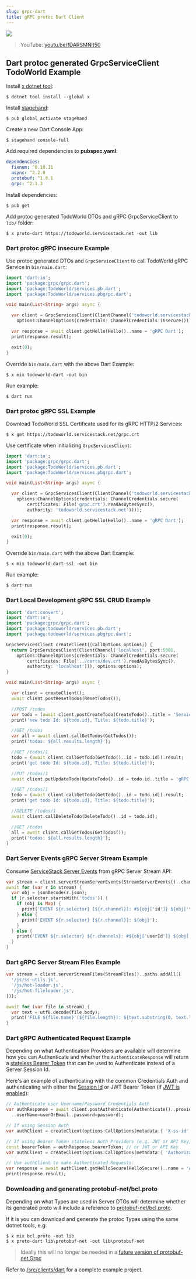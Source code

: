 ```yaml
---
slug: grpc-dart
title: gRPC protoc Dart Client
---
```


[![](https://raw.githubusercontent.com/ServiceStack/docs/master/docs/images/grpc/dart.png)](https://youtu.be/fDARSMNlt50)

> YouTube: [youtu.be/fDARSMNlt50](https://youtu.be/fDARSMNlt50)

## Dart protoc generated GrpcServiceClient TodoWorld Example

Install [x dotnet tool](https://docs.servicestack.net/dotnet-tool):
    
    $ dotnet tool install --global x 
    
Install [stagehand](https://pub.dev/packages/stagehand):

    $ pub global activate stagehand

Create a new Dart Console App:

    $ stagehand console-full

Add required dependencies to **pubspec.yaml**:

```yaml
dependencies:
  fixnum: ^0.10.11
  async: ^2.2.0
  protobuf: ^1.0.1
  grpc: ^2.1.3
```

Install dependencies:

    $ pub get
    
Add protoc generated TodoWorld DTOs and gRPC GrpcServiceClient to `lib/` folder:

    $ x proto-dart https://todoworld.servicestack.net -out lib

### Dart protoc gRPC insecure Example

Use protoc generated DTOs and `GrpcServiceClient` to call TodoWorld gRPC Service in `bin/main.dart`:

```dart
import 'dart:io';
import 'package:grpc/grpc.dart';
import 'package:TodoWorld/services.pb.dart';
import 'package:TodoWorld/services.pbgrpc.dart';

void main(List<String> args) async {

  var client = GrpcServicesClient(ClientChannel('todoworld.servicestack.net', port:5054,
    options:ChannelOptions(credentials: ChannelCredentials.insecure())));

  var response = await client.getHello(Hello()..name = 'gRPC Dart');
  print(response.result);

  exit(0);
}
```

Override `bin/main.dart` with the above Dart Example: 

    $ x mix todoworld-dart -out bin

Run example:

    $ dart run

### Dart protoc gRPC SSL Example

Download TodoWorld SSL Certificate used for its gRPC HTTP/2 Services:

    $ x get https://todoworld.servicestack.net/grpc.crt 

Use certificate when initializing `GrpcServicesClient`:

```dart
import 'dart:io';
import 'package:grpc/grpc.dart';
import 'package:TodoWorld/services.pb.dart';
import 'package:TodoWorld/services.pbgrpc.dart';

void main(List<String> args) async {

  var client = GrpcServicesClient(ClientChannel('todoworld.servicestack.net', port:50051,
    options:ChannelOptions(credentials: ChannelCredentials.secure(
        certificates: File('grpc.crt').readAsBytesSync(),
        authority: 'todoworld.servicestack.net'))));

  var response = await client.getHello(Hello()..name = 'gRPC Dart');
  print(response.result);

  exit(0);
}
```

Override `bin/main.dart` with the above Dart Example: 

    $ x mix todoworld-dart-ssl -out bin

Run example:

    $ dart run

### Dart Local Development gRPC SSL CRUD Example

```dart
import 'dart:convert';
import 'dart:io';
import 'package:grpc/grpc.dart';
import 'package:todoworld/services.pb.dart';
import 'package:todoworld/services.pbgrpc.dart';

GrpcServicesClient createClient({CallOptions options}) {
  return GrpcServicesClient(ClientChannel('localhost', port:5001,
    options:ChannelOptions(credentials: ChannelCredentials.secure(
        certificates: File('../certs/dev.crt').readAsBytesSync(),
        authority: 'localhost'))), options:options);
}

void main(List<String> args) async {

  var client = createClient();
  await client.postResetTodos(ResetTodos());

  //POST /todos
  var todo = (await client.postCreateTodo(CreateTodo()..title = 'ServiceStack')).result;
  print('new todo Id: ${todo.id}, Title: ${todo.title}');

  //GET /todos
  var all = await client.callGetTodos(GetTodos());
  print('todos: ${all.results.length}');

  //GET /todos/1
  todo = (await client.callGetTodo(GetTodo()..id = todo.id)).result;
  print('get todo Id: ${todo.id}, Title: ${todo.title}');

  //PUT /todos/1
  await client.putUpdateTodo(UpdateTodo()..id = todo.id..title = 'gRPC');

  //GET /todos/1
  todo = (await client.callGetTodo(GetTodo()..id = todo.id)).result;
  print('get todo Id: ${todo.id}, Title: ${todo.title}');

  //DELETE /todos/1
  await client.callDeleteTodo(DeleteTodo()..id = todo.id);

  //GET /todos
  all = await client.callGetTodos(GetTodos());
  print('todos: ${all.results.length}');  
}
```

### Dart Server Events gRPC Server Stream Example

Consume [ServiceStack Server Events](https://docs.servicestack.net/server-events) from gRPC Server Stream API:

```dart
var stream = client.serverStreamServerEvents(StreamServerEvents()..channels.add('todos'));
await for (var r in stream) {
  var obj = jsonDecode(r.json);
  if (r.selector.startsWith('todos')) {
    if (obj is Map) {
      print('EVENT ${r.selector} [${r.channel}]: #${obj['id']} ${obj['title']}');
    } else {
      print('EVENT ${r.selector} [${r.channel}]: ${obj}');
    }
  } else {
    print('EVENT ${r.selector} ${r.channels}: #${obj['userId']} ${obj['displayName']}');
  }
}
```

### Dart gRPC Server Stream Files Example

```dart
var stream = client.serverStreamFiles(StreamFiles()..paths.addAll([
  '/js/ss-utils.js',
  '/js/hot-loader.js',
  '/js/hot-fileloader.js',
]));

await for (var file in stream) {
  var text = utf8.decode(file.body);
  print('FILE ${file.name} (${file.length}): ${text.substring(0, text.length < 50 ? text.length : 50)} ...');
}
```

### Dart gRPC Authenticated Request Example

Depending on what Authentication Providers are available will determine how you can Authenticate and whether the
`AuthenticateResponse` will return a [stateless Bearer Token](/authentication-and-authorization#authentication-per-request-auth-providers)
that can be used to Authenticate instead of a Server Session Id. 

Here's an example of authenticating with the common Credentials Auth and authenticating with either the 
[Session Id](/sessions) or JWT Bearer Token (if [JWT is enabled](/jwt-authprovider)):

```dart
// Authenticate user Username/Password Credentials Auth
var authResponse = await client.postAuthenticate(Authenticate()..provider='credentials'
  ..userName=userOrEmail..password=password);

// If using Session Auth
var authClient = createClient(options:CallOptions(metadata:{ 'X-ss-id': authResponse.sessionId }));

// If using Bearer Token stateless Auth Providers (e.g. JWT or API Key):
const bearerToken = authResponse.bearerToken; // or JWT or API Key
var authClient = createClient(options:CallOptions(metadata:{ 'Authorization': 'Bearer ${bearerToken}' }));

// Use authClient to make Authenticated Requests:
var response = await authClient.getHelloSecure(HelloSecure()..name = 'Authenticated gRPC Dart!');
print(response.result);
```

### Downloading and generating protobuf-net/bcl.proto

Depending on what Types are used in Server DTOs will determine whether its generated proto will include a reference to 
[protobuf-net/bcl.proto](https://github.com/protobuf-net/protobuf-net/blob/master/src/Tools/bcl.proto). 

If it is you can download and generate the protoc Types using the same dotnet tools, e.g:

    $ x mix bcl.proto -out lib
    $ x proto-dart lib\protobuf-net -out lib\protobuf-net

> Ideally this will no longer be needed in a [future version of protobuf-net.Grpc](https://github.com/protobuf-net/protobuf-net.Grpc/pull/41#issuecomment-560279357)

Refer to [/src/clients/dart](https://github.com/NetCoreApps/todo-world/tree/master/src/clients/dart)
for a complete example project.
